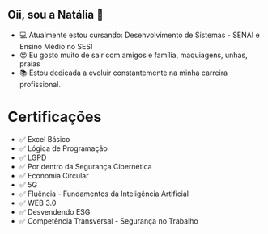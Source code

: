 ## Oii, sou a Natália 🥰


- 💻 Atualmente estou cursando: Desenvolvimento de Sistemas - SENAI e Ensino Médio no SESI
- 😍 Eu gosto muito de sair com amigos e família, maquiagens, unhas, praias
- 📚 Estou dedicada a evoluir constantemente na minha carreira profissional. 
  
# Certificações
- ✅ Excel Básico
- ✅ Lógica de Programação
- ✅ LGPD
- ✅ Por dentro da Segurança Cibernética
- ✅ Economia Circular
- ✅ 5G
- ✅ Fluência - Fundamentos da Inteligência Artificial
- ✅ WEB 3.0
- ✅ Desvendendo ESG
- ✅ Competência Transversal - Segurança no Trabalho
